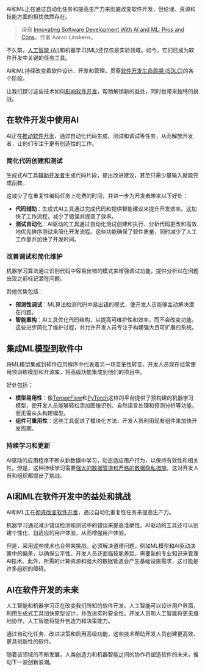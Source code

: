 
<!--
title: AI 和 ML 在软件开发中的创新：利与弊
cover: https://cdn.thenewstack.io/media/2025/01/030bd24d-ai-ml-software-dev-pro-con.jpg
-->

AI和ML正在通过自动化任务和提高生产力来彻底改变软件开发，但伦理、资源和技能方面的担忧依然存在。

> 译自 [Innovating Software Development With AI and ML: Pros and Cons](https://thenewstack.io/innovating-software-development-with-ai-and-ml-pros-and-cons/)，作者 Aaron Linskens。

不久前，[人工智能 (AI)](https://thenewstack.io/ai/)和机器学习(ML)还仅仅是实验领域。如今，它们已成为软件开发中关键的任务工具。

AI和ML持续改变着软件设计、开发和管理，贯穿[软件开发生命周期 (SDLC)](https://www.sonatype.com/resources/articles/guide-to-software-development-life-cycle)的各个阶段。

让我们探讨这些技术如何[影响软件开发](https://thenewstack.io/developer-productivity-in-2025-more-ai-but-mixed-results/)，帮助解锁新的益处，同时也带来独特的挑战。

## 在软件开发中使用AI

AI正在[推动软件开发](https://thenewstack.io/ai-machine-learning-and-the-future-of-software-development/)，通过自动化代码生成、测试和调试等任务，从而解放开发者，让他们专注于更有创造性的工作。

### 简化代码创建和测试

生成式AI工具[辅助开发者](https://www.sonatype.com/blog/unlocking-the-power-of-generative-ai-in-software-development-insights-from-sonatypes-survey)生成代码片段，提出改进建议，甚至只需少量输入就能完成函数。

这减少了在重复性编码任务上花费的时间，并进一步为开发者带来以下好处：

* **代码辅助**：生成式AI工具通过完成代码和提供智能建议来提升开发效率。这加快了工作流程，减少了错误并提高了效率。
* **测试自动化**：AI驱动的工具通过自动化测试创建和执行、分析代码更改和高效地优先排序测试来简化开发流程。这些功能确保了软件质量，同时减少了人工工作量并加快了开发时间。

### 改善调试和简化维护

机器学习算法通过识别代码中容易出错的模式来增强调试功能，提供分析以在问题出现之前标记潜在问题。

其他优势包括：

* **预测性调试**：ML算法检测代码中易出错的模式，使开发人员能够主动解决潜在问题。
* **智能重构**：AI工具优化代码结构，以提高可维护性和效率，而不会改变功能。这些进步简化了维护过程，并允许开发人员专注于构建强大且可扩展的系统。

## 集成ML模型到软件中

将ML模型集成到软件应用程序中代表着另一场变革性转变。开发人员现在经常使用预训练模型和开源库，将高级功能集成到他们的项目中。

好处包括：

* **模型易用性**：像[TensorFlow](https://thenewstack.io/python-tutorial-use-tensorflow-to-generate-predictive-text/)和[PyTorch](https://thenewstack.io/why-pytorch-gets-all-the-love/)这样的平台提供了预构建的机器学习模型，使开发人员能够轻松添加图像识别、自然语言处理和预测分析等功能，而无需从头构建模型。
* **组件可重用性**：这些工具促进了模块化方法，开发人员利用现有组件来加快开发周期。

### 持续学习和更新

AI驱动的应用程序不断从新数据中学习，动态适应用户行为，以保持有效性和相关性。但是，这种持续学习需要[强大的数据管道和严格的数据隐私措施](https://roadmap.sh/ai-data-scientist)，这对开发人员和组织都提出了挑战。

## AI和ML在软件开发中的益处和挑战

AI和ML正在[彻底改变软件开发](https://www.sonatype.com/blog/embracing-the-ai-revolution-navigating-the-impact-on-developers)，通过自动化重复性任务来提高生产力。

机器学习通过减少错误检测和测试中的错误来提高准确性。AI驱动的工具还可以创建个性化、自适应的用户体验，从而增强用户体验。

但是，采用这些技术也会带来挑战。必须解决道德问题，例如ML模型和AI驱动决策中的偏差，以确保公平性。开发人员还面临技能差距，需要新的专业知识来管理AI技术。此外，所需的计算资源和强大的数据管道会产生基础设施需求，这可能是许多组织的障碍。

## AI在软件开发的未来

人工智能和机器学习正在改变我们所知的软件开发。人工智能可以设计用户界面，利用生成式工具加快原型设计，并改进实时安全性。开发人员和人工智能将更无缝地协作，人工智能将提升创造力和决策能力。

通过自动化任务、改进决策和启用高级功能，这些技术帮助开发人员创建更高效、更具创新性的软件。

随着该领域的不断发展，人类创造力和机器智能之间的协作将塑造软件的未来，推动下一波创新浪潮。
